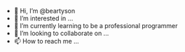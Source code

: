 - 👋 Hi, I’m @beartyson
- 👀 I’m interested in ...
- 🌱 I’m currently learning to be a professional programmer
- 💞️ I’m looking to collaborate on ...
- 📫 How to reach me ...

<!---
beartyson/beartyson is a ✨ special ✨ repository because its `README.md` (this file) appears on your GitHub profile.
You can click the Preview link to take a look at your changes.
--->

